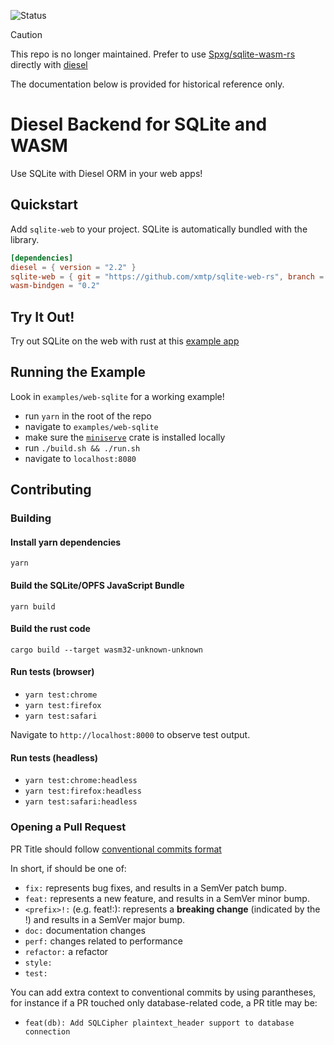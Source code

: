 ![Status](https://img.shields.io/badge/Deprecated-brown)

> [!CAUTION]
> This repo is no longer maintained. Prefer to use
> [Spxg/sqlite-wasm-rs](https://github.com/Spxg/sqlite-wasm-rs) directly with
> [diesel](https://github.com/diesel-rs/diesel/tree/master/examples/sqlite/wasm)

The documentation below is provided for historical reference only.

# Diesel Backend for SQLite and WASM

Use SQLite with Diesel ORM in your web apps!

## Quickstart

Add `sqlite-web` to your project. SQLite is automatically bundled with the
library.

```toml
[dependencies]
diesel = { version = "2.2" }
sqlite-web = { git = "https://github.com/xmtp/sqlite-web-rs", branch = "main" }
wasm-bindgen = "0.2"
```

## Try It Out!

Try out SQLite on the web with rust at this
[example app](https://sqlite-web-example.netlify.app/)

## Running the Example

Look in `examples/web-sqlite` for a working example!

- run `yarn` in the root of the repo
- navigate to `examples/web-sqlite`
- make sure the [`miniserve`](https://github.com/svenstaro/miniserve) crate is
  installed locally
- run `./build.sh && ./run.sh`
- navigate to `localhost:8080`

## Contributing

### Building

#### Install yarn dependencies

`yarn`

#### Build the SQLite/OPFS JavaScript Bundle

`yarn build`

#### Build the rust code

`cargo build --target wasm32-unknown-unknown`

#### Run tests (browser)

- `yarn test:chrome`
- `yarn test:firefox`
- `yarn test:safari`

Navigate to `http://localhost:8000` to observe test output.

#### Run tests (headless)

- `yarn test:chrome:headless`
- `yarn test:firefox:headless`
- `yarn test:safari:headless`

### Opening a Pull Request

PR Title should follow
[conventional commits format](https://www.conventionalcommits.org/en/v1.0.0/)

In short, if should be one of:

- `fix:` represents bug fixes, and results in a SemVer patch bump.
- `feat:` represents a new feature, and results in a SemVer minor bump.
- `<prefix>!:` (e.g. feat!:): represents a **breaking change** (indicated by the
  !) and results in a SemVer major bump.
- `doc:` documentation changes
- `perf:` changes related to performance
- `refactor:` a refactor
- `style:`
- `test:`

You can add extra context to conventional commits by using parantheses, for
instance if a PR touched only database-related code, a PR title may be:

- `feat(db): Add SQLCipher plaintext_header support to database connection`

